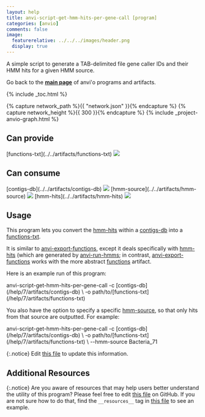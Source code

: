 ```yaml
---
layout: help
title: anvi-script-get-hmm-hits-per-gene-call [program]
categories: [anvio]
comments: false
image:
  featurerelative: ../../../images/header.png
  display: true
---
```


A simple script to generate a TAB-delimited file gene caller IDs and their HMM hits for a given HMM source.

Go back to the **[main page](../../)** of anvi'o programs and artifacts.


{% include _toc.html %}
<div id="svg" class="subnetwork"></div>
{% capture network_path %}{{ "network.json" }}{% endcapture %}
{% capture network_height %}{{ 300 }}{% endcapture %}
{% include _project-anvio-graph.html %}


## Can provide

<p style="text-align: left" markdown="1"><span class="artifact-p">[functions-txt](../../artifacts/functions-txt) <img src="../../images/icons/TXT.png" class="artifact-icon-mini" /></span></p>

## Can consume

<p style="text-align: left" markdown="1"><span class="artifact-r">[contigs-db](../../artifacts/contigs-db) <img src="../../images/icons/DB.png" class="artifact-icon-mini" /></span> <span class="artifact-r">[hmm-source](../../artifacts/hmm-source) <img src="../../images/icons/HMM.png" class="artifact-icon-mini" /></span> <span class="artifact-r">[hmm-hits](../../artifacts/hmm-hits) <img src="../../images/icons/CONCEPT.png" class="artifact-icon-mini" /></span></p>

## Usage


This program lets you convert the <span class="artifact-n">[hmm-hits](/help/7/artifacts/hmm-hits)</span> within a <span class="artifact-n">[contigs-db](/help/7/artifacts/contigs-db)</span> into a <span class="artifact-n">[functions-txt](/help/7/artifacts/functions-txt)</span>.

It is similar to <span class="artifact-n">[anvi-export-functions](/help/7/programs/anvi-export-functions)</span>, except it deals specifically with <span class="artifact-n">[hmm-hits](/help/7/artifacts/hmm-hits)</span> (which are generated by <span class="artifact-n">[anvi-run-hmms](/help/7/programs/anvi-run-hmms)</span>; in contrast, <span class="artifact-n">[anvi-export-functions](/help/7/programs/anvi-export-functions)</span> works with the more abstract <span class="artifact-n">[functions](/help/7/artifacts/functions)</span> artifact. 

Here is an example run of this program:

<div class="codeblock" markdown="1">
anvi&#45;script&#45;get&#45;hmm&#45;hits&#45;per&#45;gene&#45;call &#45;c <span class="artifact&#45;n">[contigs&#45;db](/help/7/artifacts/contigs&#45;db)</span> \ 
                                       &#45;o path/to/<span class="artifact&#45;n">[functions&#45;txt](/help/7/artifacts/functions&#45;txt)</span> 
</div>

You also have the option to specify a specific <span class="artifact-n">[hmm-source](/help/7/artifacts/hmm-source)</span>, so that only hits from that source are outputted. For example: 

<div class="codeblock" markdown="1">
anvi&#45;script&#45;get&#45;hmm&#45;hits&#45;per&#45;gene&#45;call &#45;c <span class="artifact&#45;n">[contigs&#45;db](/help/7/artifacts/contigs&#45;db)</span> \ 
                                       &#45;o path/to/<span class="artifact&#45;n">[functions&#45;txt](/help/7/artifacts/functions&#45;txt)</span> \
                                       &#45;&#45;hmm&#45;source Bacteria_71
</div>


{:.notice}
Edit [this file](https://github.com/merenlab/anvio/tree/master/anvio/docs/programs/anvi-script-get-hmm-hits-per-gene-call.md) to update this information.


## Additional Resources



{:.notice}
Are you aware of resources that may help users better understand the utility of this program? Please feel free to edit [this file](https://github.com/merenlab/anvio/tree/master/bin/anvi-script-get-hmm-hits-per-gene-call) on GitHub. If you are not sure how to do that, find the `__resources__` tag in [this file](https://github.com/merenlab/anvio/blob/master/bin/anvi-interactive) to see an example.
